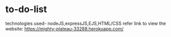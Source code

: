 # to-do-list

technologies used- nodeJS,expressJS,EJS,HTML/CSS refer link to view the website: https://mighty-plateau-33288.herokuapp.com/
